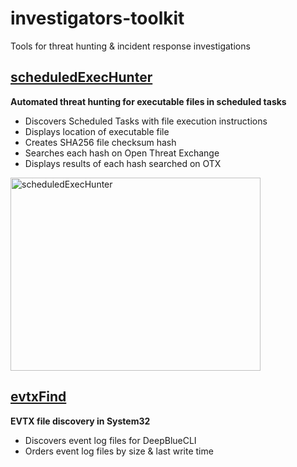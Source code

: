# investigators-toolkit
Tools for threat hunting & incident response investigations



## [scheduledExecHunter](https://github.com/ndr-repo/investigators-toolkit/blob/main/scheduledExecHunter.ps1)

**Automated threat hunting for executable files in scheduled tasks**
  - Discovers Scheduled Tasks with file execution instructions
  - Displays location of executable file
  - Creates SHA256 file checksum hash
  - Searches each hash on Open Threat Exchange
  - Displays results of each hash searched on OTX
    
<img width="400" height="309" alt="scheduledExecHunter" src="https://github.com/user-attachments/assets/b200e166-d503-456c-ab4e-d3eddc2c21a4" />


## [evtxFind](https://github.com/ndr-repo/investigators-toolkit/blob/main/evtxFind.ps1)
**EVTX file discovery in System32**
  - Discovers event log files for DeepBlueCLI  
  - Orders event log files by size & last write time
